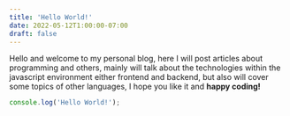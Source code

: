 ```yaml
---
title: 'Hello World!'
date: 2022-05-12T1:00:00-07:00
draft: false
---
```


Hello and welcome to my personal blog, here I will post articles about programming and others, mainly will talk about the technologies within the javascript environment either frontend and backend, but also will cover some topics of other languages, I hope you like it and **happy coding!**

```js
console.log('Hello World!');
```

